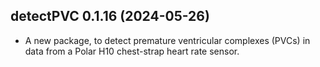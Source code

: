 ## detectPVC 0.1.16 (2024-05-26)

- A new package, to detect premature ventricular complexes (PVCs) in
  data from a Polar H10 chest-strap heart rate sensor.

